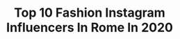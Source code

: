 ---
title: Top 10 Fashion Instagram Influencers In Rome In 2020
description: >-
  Find top fashion Instagram influencers in Rome in 2020. Most popular hashtags: #rome #ig #italia #igersroma.
platform: Instagram
profiles:
  - username: "luca_travel_"
    fullname: >-
      Luca Cattaneo Ferrari
    location: "Italy"
    followers: 5333
    engagement: 1105
    commentsToLikes: 0.015436
    avatar: "https://scontent-lht6-1.cdninstagram.com/v/t51.2885-19/s320x320/68908087_488460228636524_5240197668369596416_n.jpg?_nc_ht=scontent-lht6-1.cdninstagram.com&_nc_ohc=MHHB51XDHskAX9E5E6M&oh=4267b5b87fd46d51f156d8e55d7fabed&oe=5EB457A7"
    verified: false
    hashtags: "#friends, #uncle, #lyon, #city"
  - username: "anna.targa"
    fullname: >-
      Anna Targa
    location: "Italy"
    followers: 27402
    engagement: 757
    commentsToLikes: 0.096262
    avatar: "https://scontent-ams4-1.cdninstagram.com/v/t51.2885-19/s320x320/58423664_814608138924427_8985677268110016512_n.jpg?_nc_ht=scontent-ams4-1.cdninstagram.com&_nc_ohc=hY-JqeZzxvwAX-Z3mWn&oh=296dad0e1227a2c5634ce40ef47578fe&oe=5EB7FAFE"
    verified: false
    hashtags: "#myself, #portraits, #portraitartist, #cityports"
  - username: "wolfiefra"
    fullname: >-
      Francesca 🌸
    location: "Italy"
    followers: 10705
    engagement: 406
    commentsToLikes: 0.090109
    avatar: "https://scontent-amt2-1.cdninstagram.com/v/t51.2885-19/s320x320/74661226_463795290935917_6764871939887464448_n.jpg?_nc_ht=scontent-amt2-1.cdninstagram.com&_nc_ohc=rVtL8-EW7mAAX-7XSjb&oh=ff6b9ce7063674672db13d76adff6d08&oe=5EB98BFE"
    verified: false
    hashtags: "#newyear, #carnevale2020, #carrasciali"
  - username: "maride__"
    fullname: >-
      Marianna De Vito
    location: "Italy"
    followers: 41813
    engagement: 196
    commentsToLikes: 0.080042
    avatar: "https://scontent-lhr8-1.cdninstagram.com/v/t51.2885-19/s320x320/83318224_124075282206139_638074540655640576_n.jpg?_nc_ht=scontent-lhr8-1.cdninstagram.com&_nc_ohc=s584-u9_dfYAX_dWTkl&oh=dc2d888380b4702e520387a730d458e5&oe=5EBB8D55"
    verified: false
    hashtags: ""
  - username: "hoara_borselli"
    fullname: >-
      Hoara Borselli Official
    location: "Italy"
    followers: 132954
    engagement: 226
    commentsToLikes: 0.039928
    avatar: "https://scontent-lhr8-1.cdninstagram.com/v/t51.2885-19/s320x320/51016125_287467015227257_2829585997191184384_n.jpg?_nc_ht=scontent-lhr8-1.cdninstagram.com&_nc_ohc=J-TBU37JC-8AX9mI2h6&oh=509daf9747459748185e6590615823ad&oe=5EBC0E5F"
    verified: true
    hashtags: "#scegliilmeglio, #bestview, #primapagina, #details"
  - username: "arezius"
    fullname: >-
      Fashion | Beauty | Travel
    location: "Italy"
    followers: 36371
    engagement: 248
    commentsToLikes: 0.048226
    avatar: "https://scontent-lhr8-1.cdninstagram.com/v/t51.2885-19/s320x320/70538483_443391899503741_3718698296806473728_n.jpg?_nc_ht=scontent-lhr8-1.cdninstagram.com&_nc_ohc=TfgzcTRE1PEAX-DvklZ&oh=0fd389d173963ba3e15010323b8607af&oe=5EBC6198"
    verified: false
    hashtags: "#beauty, #raveoutfit, #outfitideas4you, #revolveme"
  - username: "valemastrangeli"
    fullname: >-
      valentina mastrangeli
    location: "Italy"
    followers: 9504
    engagement: 638
    commentsToLikes: 0.008755
    avatar: "https://scontent-ams4-1.cdninstagram.com/v/t51.2885-19/s320x320/82045020_634105657358281_4056329756163964928_n.jpg?_nc_ht=scontent-ams4-1.cdninstagram.com&_nc_ohc=O9n7_nb2RxYAX9hZNCN&oh=2f961e7338289d7f796397cae8f39459&oe=5EBAC32E"
    verified: false
    hashtags: "#me, #dance, #bluemonday, #workhard"
  - username: "steezfede"
    fullname: >-
      Federico Massari Photographer
    location: "Italy"
    followers: 8855
    engagement: 390
    commentsToLikes: 0.049355
    avatar: "https://scontent-ams4-1.cdninstagram.com/v/t51.2885-19/s320x320/90234667_831684147328472_7939408369922605056_n.jpg?_nc_ht=scontent-ams4-1.cdninstagram.com&_nc_ohc=6lsYXIro9xIAX-BBxAk&oh=99b32e0e0273478aaec90d44ba2d2b35&oe=5EB49600"
    verified: false
    hashtags: "#moodyports, #quarantine, #igerstoscana, #sudtirol"
  - username: "babi.besenzoni"
    fullname: >-
      Barbara Besenzoni
    location: "Italy"
    followers: 9303
    engagement: 499
    commentsToLikes: 0.006041
    avatar: "https://instagram.ftpe7-3.fna.fbcdn.net/v/t51.2885-19/s320x320/88183142_2385272301573340_1272210201163857920_n.jpg?_nc_ht=instagram.ftpe7-3.fna.fbcdn.net&_nc_ohc=YpapuKcab6oAX-m-y5K&oh=c16d8674593bee4113919fe8f68950db&oe=5EA89390"
    verified: false
    hashtags: "#cittaaltabergamo, #visitlombardia, #best, #inrhome"
  - username: "jessicaamendola"
    fullname: >-
      Jessica Amendola
    location: "Italy"
    followers: 69466
    engagement: 234
    commentsToLikes: 0.035500
    avatar: "https://scontent-lhr8-1.cdninstagram.com/v/t51.2885-19/s320x320/87681388_554288045177810_10899566140325888_n.jpg?_nc_ht=scontent-lhr8-1.cdninstagram.com&_nc_ohc=la99KzdA398AX94_NJS&oh=eaa6b6e7721fb3000183ee6185256ad2&oe=5EBBA5DD"
    verified: false
    hashtags: "#fashiondaily, #italianinfluencer, #perfectmoment, #larocheposay"
---